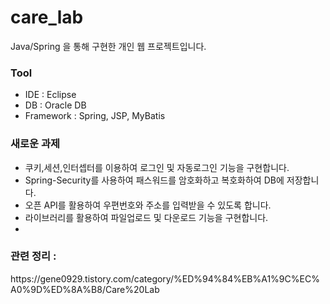# care_lab
Java/Spring 을 통해 구현한 개인 웹 프로젝트입니다.

<h3>Tool</h3>
<ul>
  <li>IDE : Eclipse</li>
  <li>DB : Oracle DB</li>
  <li>Framework : Spring, JSP, MyBatis</li>
</ul>

<h3>새로운 과제</h3>
<ul>
  <li>쿠키,세션,인터셉터를 이용하여 로그인 및 자동로그인 기능을 구현합니다.</li>
  <li>Spring-Security를 사용하여 패스워드를 암호화하고 복호화하여 DB에 저장합니다.</li>
  <li>오픈 API를 활용하여 우편번호와 주소를 입력받을 수 있도록 합니다.</li>
  <li>라이브러리를 활용하여 파일업로드 및 다운로드 기능을 구현합니다.</li>
  <li></li>
</ul>

<h3>관련 정리 : </h3>
https://gene0929.tistory.com/category/%ED%94%84%EB%A1%9C%EC%A0%9D%ED%8A%B8/Care%20Lab
